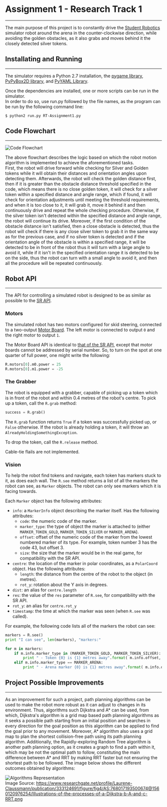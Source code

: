# Assignment 1 - Research Track 1
---------------------------------
The  main purpose of this project is to constantly drive the [Student Robotics](https://studentrobotics.org/) simulator robot around the arena in the counter-clockwise direction, while avoiding the golden obstacles, as it also grabs and moves behind it the closely detected silver tokens.

## Installating and Running
---------------------------
The simulator requires a Python 2.7 installation, the [pygame library](https://www.pygame.org/news), [PyPyBox2D library](https://pypi.org/project/pypybox2d/2.1-r331/), and [PyYAML Library](https://pypi.org/project/PyYAML/).

Once the dependencies are installed, one or more scripts can be run in the simulator.\
In order to do so, use run.py followed by the file names, as the program can be run by the following command line:
```
$ python2 run.py RT-Assignment1.py
```
## Code Flowchart
-----------------
![Code Flowchart](https://user-images.githubusercontent.com/79665691/142777103-0f692cef-b265-48c6-8288-090400cc5257.jpg)

The above flowchart describes the logic based on which the robot motion algorithm is implemented to achieve the aforementioned tasks.\
First, the robot will drive forward while checking for Silver and Golden tokens while it will obtain their distances and orientation angles upon detecting them. Afterwards, the robot will check the golden distance first, then if it is greater than the obstacle distance threshold specified in the code, which means there is no close golden token, it will check for a silver token within a specified distance and angle range, which if found, it will check for orientation adjustments until meeting the threshold requirements, and when it is too close to it, it will grab it, move it behind it and then continuously drive and repeat the whole checking procedure. Otherwise, if the silver token isn't detected within the specified distance and angle range, the robot will continue its drive. Moreover, if the first condition of the obstacle distance isn't satisfied, then a close obstacle is detected, thus the robot will check if there is any close silver token to grab it in the same way as for the previous case, and if no silver token is detected and if the orientation angle of the obstacle is within a specified range, it will be detected to be in front of the robot thus it will turn with a large angle to avoid it, while if it isn't in the specified orientation range it is detected to be on the side, thus the robot can turn with a small angle to avoid it, and then all the procedure will be repeated continuously.
## Robot API
------------

The API for controlling a simulated robot is designed to be as similar as possible to the [SR API][sr-api].

### Motors ###

The simulated robot has two motors configured for skid steering, connected to a two-output [Motor Board](https://studentrobotics.org/docs/kit/motor_board). The left motor is connected to output `0` and the right motor to output `1`.

The Motor Board API is identical to [that of the SR API](https://studentrobotics.org/docs/programming/sr/motors/), except that motor boards cannot be addressed by serial number. So, to turn on the spot at one quarter of full power, one might write the following:

```python
R.motors[0].m0.power = 25
R.motors[0].m1.power = -25
```

### The Grabber ###

The robot is equipped with a grabber, capable of picking up a token which is in front of the robot and within 0.4 metres of the robot's centre. To pick up a token, call the `R.grab` method:

```python
success = R.grab()
```

The `R.grab` function returns `True` if a token was successfully picked up, or `False` otherwise. If the robot is already holding a token, it will throw an `AlreadyHoldingSomethingException`.

To drop the token, call the `R.release` method.

Cable-tie flails are not implemented.

### Vision ###

To help the robot find tokens and navigate, each token has markers stuck to it, as does each wall. The `R.see` method returns a list of all the markers the robot can see, as `Marker` objects. The robot can only see markers which it is facing towards.

Each `Marker` object has the following attributes:

* `info`: a `MarkerInfo` object describing the marker itself. Has the following attributes:
  * `code`: the numeric code of the marker.
  * `marker_type`: the type of object the marker is attached to (either `MARKER_TOKEN_GOLD`, `MARKER_TOKEN_SILVER` or `MARKER_ARENA`).
  * `offset`: offset of the numeric code of the marker from the lowest numbered marker of its type. For example, token number 3 has the code 43, but offset 3.
  * `size`: the size that the marker would be in the real game, for compatibility with the SR API.
* `centre`: the location of the marker in polar coordinates, as a `PolarCoord` object. Has the following attributes:
  * `length`: the distance from the centre of the robot to the object (in metres).
  * `rot_y`: rotation about the Y axis in degrees.
* `dist`: an alias for `centre.length`
* `res`: the value of the `res` parameter of `R.see`, for compatibility with the SR API.
* `rot_y`: an alias for `centre.rot_y`
* `timestamp`: the time at which the marker was seen (when `R.see` was called).

For example, the following code lists all of the markers the robot can see:

```python
markers = R.see()
print "I can see", len(markers), "markers:"

for m in markers:
    if m.info.marker_type in (MARKER_TOKEN_GOLD, MARKER_TOKEN_SILVER):
        print " - Token {0} is {1} metres away".format( m.info.offset, m.dist )
    elif m.info.marker_type == MARKER_ARENA:
        print " - Arena marker {0} is {1} metres away".format( m.info.offset, m.dist )
```

[sr-api]: https://studentrobotics.org/docs/programming/sr/

## Project Possible Improvements
--------------------------------
As an improvement for such a project, path planning algorithms can be used to make the robot more robust as it can adjust to changes in its environment. Thus, algorithms such Dijkstra and A* can be used, from which,  Dijkstra's algorithm is a grid map based path planning algorithms as it seeks a possible path starting from an initial position and searches in every direction for the goal position as this algorithm can be applied to find the goal prior to any movement. Moreover, A* algorithm also uses a grid map to plan the shortest collision-free path using its path planning algorithm. Additionally, the Rapidly-exploring Random Tree algorithm is another path planning option, as it creates a graph to find a path within it, which may be not the optimal path to follow, constituting the main difference between A* and RRT by making RRT faster but not ensuring the shortest path to be followed. The image below shows the different outcomes obtained by algorithms:

![Algorithms Representation](https://www.researchgate.net/profile/Laurene-Claussmann/publication/333124691/figure/fig4/AS:768017193500674@1560120976254/Illustrations-of-the-processes-of-a-Dijkstra-b-A-and-c-RRT.png)\
Image Source: https://www.researchgate.net/profile/Laurene-Claussmann/publication/333124691/figure/fig4/AS:768017193500674@1560120976254/Illustrations-of-the-processes-of-a-Dijkstra-b-A-and-c-RRT.png
